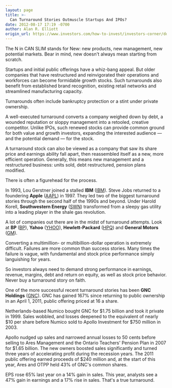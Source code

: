 ```yaml
---
layout: page
title: >-
  Can Turnaround Stories Outmuscle Startups And IPOs?
date: 2012-08-17 17:19 -0700
author: Alan R. Elliott
origin_url: https://www.investors.com/how-to-invest/investors-corner/dont-ignore-the-strength-of-turnaround-stories
---
```





The N in CAN SLIM stands for New: new products, new management, new potential markets. Bear in mind, new doesn't always mean starting from scratch.


Startups and initial public offerings have a whiz-bang appeal. But older companies that have restructured and reinvigorated their operations and workforces can become formidable growth stocks. Such turnarounds also benefit from established brand recognition, existing retail networks and streamlined manufacturing capacity.


Turnarounds often include bankruptcy protection or a stint under private ownership.


A well-executed turnaround converts a company weighed down by debt, a wounded reputation or sloppy management into a retooled, creative competitor. Unlike IPOs, such renewed stocks can provide common ground for both value and growth investors, expanding the interested audience — and the potential demand — for the stock.


A turnaround stock can also be viewed as a company that saw its share price and earnings ability fall apart, then reassembled itself as a new, more efficient operation. Generally, this means new management and a restructured business: units sold, debt restructured, pension plans modified.


There is often a figurehead for the process.


In 1993, Lou Gerstner joined a stalled **IBM** ([IBM](https://research.investors.com/quote.aspx?symbol=IBM)). Steve Jobs returned to a foundering **Apple** ([AAPL](https://research.investors.com/quote.aspx?symbol=AAPL)) in 1997. They led two of the biggest turnaround stories through the second half of the 1990s and beyond. Under Harold Korell, **Southwestern Energy** ([SWN](https://research.investors.com/quote.aspx?symbol=SWN)) transformed from a sleepy gas utility into a leading player in the shale gas revolution.


A lot of companies out there are in the midst of turnaround attempts. Look at **BP** ([BP](https://research.investors.com/quote.aspx?symbol=BP)), **Yahoo** ([YHOO](https://research.investors.com/quote.aspx?symbol=YHOO)), **Hewlett-Packard** ([HPQ](https://research.investors.com/quote.aspx?symbol=HPQ)) and **General Motors** ([GM](https://research.investors.com/quote.aspx?symbol=GM)).


Converting a multimillion- or multibillion-dollar operation is extremely difficult. Failures are more common than success stories. Many times the failure is vague, with fundamental and stock price performance simply languishing for years.


So investors always need to demand strong performance in earnings, revenue, margins, debt and return on equity, as well as stock price behavior. Never buy a turnaround story on faith.


One of the more successful recent turnaround stories has been  **GNC Holdings** ([GNC](https://research.investors.com/quote.aspx?symbol=GNC)). GNC has gained 167% since returning to public ownership in an April 1, 2011, public offering priced at 16 a share.


Netherlands-based Numico bought GNC for \$1.75 billion and took it private in 1999. Sales wobbled, and losses deepened to the equivalent of nearly \$10 per share before Numico sold to Apollo Investment for \$750 million in 2003.


Apollo nudged up sales and narrowed annual losses to 50 cents before selling to Ares Management and the Ontario Teachers' Pension Plan in 2007 for \$1.65 billion. The new owners boosted sales significantly and turned three years of accelerating profit during the recession years. The 2011 public offering earned proceeds of \$240 million and, at the start of this year, Ares and OTPP held 43% of GNC's common shares.


EPS rose 65% last year on a 14% gain in sales. This year, analysts see a 47% gain in earnings and a 17% rise in sales. That's a true turnaround.




